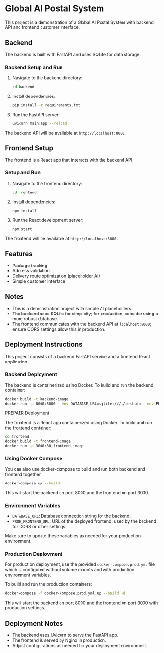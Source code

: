 # Global AI Postal System

This project is a demonstration of a Global AI Postal System with backend API and frontend customer interface.

## Backend

The backend is built with FastAPI and uses SQLite for data storage.

### Backend Setup and Run

1. Navigate to the backend directory:

   ```bash
   cd backend
   ```

2. Install dependencies:

   ```bash
   pip install -r requirements.txt
   ```

3. Run the FastAPI server:

   ```bash
   uvicorn main:app --reload
   ```

The backend API will be available at `http://localhost:8000`.

## Frontend Setup

The frontend is a React app that interacts with the backend API.

### Setup and Run

1. Navigate to the frontend directory:

   ```bash
   cd frontend
   ```

2. Install dependencies:

   ```bash
   npm install
   ```

3. Run the React development server:

   ```bash
   npm start
   ```

The frontend will be available at `http://localhost:3000`.

## Features

- Package tracking
- Address validation
- Delivery route optimization (placeholder AI)
- Simple customer interface

## Notes

- This is a demonstration project with simple AI placeholders.
- The backend uses SQLite for simplicity; for production, consider using a more robust database.
- The frontend communicates with the backend API at `localhost:8000`; ensure CORS settings allow this in production.

## Deployment Instructions

This project consists of a backend FastAPI service and a frontend React application.

### Backend Deployment

The backend is containerized using Docker. To build and run the backend container:

```bash
docker build -t backend-image .
docker run -p 8000:8000 --env DATABASE_URL=sqlite:///./test.db --env PROD_FRONTEND_URL=http://localhost -d backend-image
```

PREPAER Deployment

The frontend is a React app containerized using Docker. To build and run the frontend container:

```bash
cd frontend
docker build -t frontend-image .
docker run -p 3000:80 frontend-image
```

### Using Docker Compose

You can also use docker-compose to build and run both backend and frontend together:

```bash
docker-compose up --build
```

This will start the backend on port 8000 and the frontend on port 3000.

### Environment Variables

- `DATABASE_URL`: Database connection string for the backend.
- `PROD_FRONTEND_URL`: URL of the deployed frontend, used by the backend for CORS or other settings.

Make sure to update these variables as needed for your production environment.

### Production Deployment

For production deployment, use the provided `docker-compose.prod.yml` file which is configured without volume mounts and with production environment variables.

To build and run the production containers:

```bash
docker-compose -f docker-compose.prod.yml up --build -d
```

This will start the backend on port 8000 and the frontend on port 3000 with production settings.

## Deployment Notes

- The backend uses Uvicorn to serve the FastAPI app.
- The frontend is served by Nginx in production.
- Adjust configurations as needed for your deployment environment.

<!-- Removed duplicate headings to fix markdown lint warnings -->
